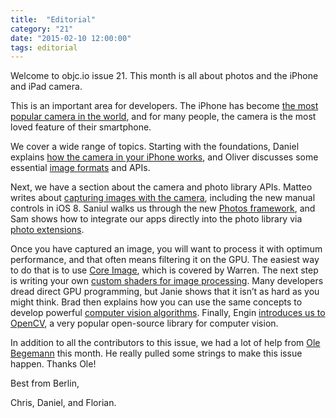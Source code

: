 ```yaml
---
title:  "Editorial"
category: "21"
date: "2015-02-10 12:00:00"
tags: editorial
---
```


Welcome to objc.io issue 21. This month is all about photos and the iPhone and iPad camera.

This is an important area for developers. The iPhone has become [the most popular camera in the world](http://www.tuaw.com/2014/06/12/iphone-models-remain-the-most-popular-cameras-on-flickr/), and for many people, the camera is the most loved feature of their smartphone.

We cover a wide range of topics. Starting with the foundations, Daniel explains [how the camera in your iPhone works](/issue-21/how-your-camera-works.html), and Oliver discusses some essential [image formats](/issue-21/image-formats.html) and APIs.

Next, we have a section about the camera and photo library APIs. Matteo writes about [capturing images with the camera](/issue-21/camera-capture-on-ios.html), including the new manual controls in iOS 8. Saniul walks us through the new [Photos framework](/issue-21/the-photos-framework.html), and Sam shows how to integrate our apps directly into the photo library via [photo extensions](/issue-21/photo-extensions.html).

Once you have captured an image, you will want to process it with optimum performance, and that often means filtering it on the GPU. The easiest way to do that is to use [Core Image](/issue-21/core-image-intro.html), which is covered by Warren. The next step is writing your own [custom shaders for image processing](/issue-21/gpu-accelerated-image-processing.html). Many developers dread direct GPU programming, but Janie shows that it isn’t as hard as you might think. Brad then explains how you can use the same concepts to develop powerful [computer vision algorithms](/issue-21/gpu-accelerated-machine-vision.html). Finally, Engin [introduces us to OpenCV](/issue-21/face-recognition-with-opencv.html), a very popular open-source library for computer vision.

In addition to all the contributors to this issue, we had a lot of help from [Ole Begemann](http://oleb.net) this month. He really pulled some strings to make this issue happen. Thanks Ole!

Best from Berlin,

Chris, Daniel, and Florian.
